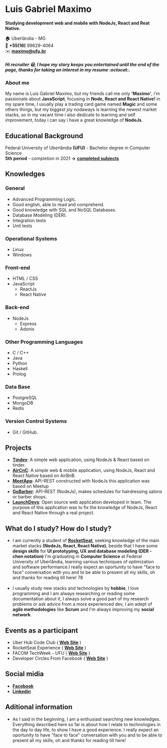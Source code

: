 # Luis Gabriel Maximo
**Studying development web and mobile with NodeJs, React and Reat Native.**

:house:    Uberlândia - MG <br>
:iphone:   **+55(16)** 99629-4064 <br>
:envelope:  **maximo@ufu.br**

##### Hi recruiter :smiley:, I hope my story keeps you entertained until the end of the page, thanks for taking an interest in my resume :octocat:.

### About me
My name is Luis Gabriel Maximo, but my friends call me only **'Maximo'**, i'm passionate about **JavaScript**, focusing in **Node, React and React Native!** in my spare time, I usually play a trading card game named **Magic** and some others things, but my biggest joy nodaways is learning the newest market stacks, so in my vacant time i also dedicate to learning and self improvement, today i can say i have a great knowledge of **NodeJs**.

## Educational Background
Federal University of Uberlândia **(UFU)** - Bachelor degree in Computer Science <br>
**5th period** - completion in 2021 **->** [**completed subjects**](https://github.com/gabrielmaximo/UFU/blob/master/README.md)

## Knowledges

### ​General
* Advanced Programming Logic.
* Good english, able to read and comprehend.
* Good knowledge with SQL and NoSQL Databases.
* Database Modeling (DER).
* Integration tests
* Unit tests

### ​Operational Systems
* Linux
* Windows

### ​Front-end
* HTML / CSS  
* JavaScript
    * ReactJs
    * React Native

### ​Back-end
* NodeJs
    * Express
    * Adonis

### ​Other Programming Languages
* C / C++
* Java
* Python
* Haskell
* Prolog

### ​Data Base
* PostgreSQL
* MongoDB
* Redis

### ​Version Control Systems
* Git / GitHub.

## Projects
* [**Tindev**](https://github.com/gabrielmaximo/Tindev): A simple web application, using NodeJs & React based on tinder.
* [**AirCnC**](https://github.com/gabrielmaximo/AirCnC): A simple web & mobile application, using NodeJs, React and React Native based on AirBnB.
* [**MeetApp**](https://github.com/gabrielmaximo/MeetApp): API-REST constructed with NodeJs this application was based on Meetup
* [**GoBarber**](https://github.com/gabrielmaximo/GoBarber): API-REST (NodeJs), makes schedules for hairdressing salons or barber shops.
* [**LaunchDevs**](https://github.com/adamdias/launchdevs): Open source web application developed in team. The purpose of this application was to fix the knowledge of NodeJs, React and React Native through a real project.

## What do I study? How do I study?
* I am currently a student of [**RocketSeat**](https://rocketseat.com.br/), seeking knowledge of the main market stacks **(NodeJs, React, React Native)**, beside that I have some **design skills** for **UI prototyping, UX and database modeling (DER - chen notation)** I'm graduating in **Computer Science** at Federal University of Uberlândia, learning various techniques of optimization and software performance.I really expect an oportunity to have "face to face" conversation with you and to be able to present all my skills, oh and thanks for reading till here! 
78
<br><br>
* I usually study new stacks and technologies by **hobbie**, I love programming and I am always researching or reading some documentation about it, I always solve a good part of my research problems or ask advice from a more experienced dev, I am adept of **agile methodologies** like **Scrum** and I'm always improving my **social network**.

## Events as a participant
* Uber Hub Code Club ( [**Web Site**](http://uberhubcode.com.br/) )
* RocketSeat Experience ( [**Web Site**](https://rocketseat.com.br/experience) )
* FACOM TechWeek - UFU ( [**Web Site**](http://www.techweek.facom.ufu.br/) )
* Developer Circles From Facebook ( [**Web Site**](https://devcirclesuberlandia13.splashthat.com/?fbclid=IwAR3Jh0L5XglL5tIq_xKtFQX-ldVxoccRgJYYc6VErjjedCzq-CbYP6teCh0) )

## Social midia
*  [**Facebook**](https://www.facebook.com/luis.mxm)
*  [**Linkedin**](https://www.linkedin.com/in/luis-gabriel-maximo-b451a0165/)

## Aditional information
* As I said in the beginning, I am a enthusiast searching new knowledges. Everything described here so far is about how I relate to technologies in the day to day life, to show I have a good experience. I really expect an oportunity to have "face to face" conversation with you and to be able to present all my skills, oh and thanks for reading till here! 
<br><br>

